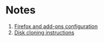 # Notes

1. [Firefox and add-ons configuration](firefox-config.md)
2. [Disk cloning instructions](disk-cloning.md)